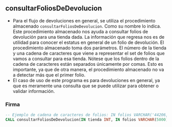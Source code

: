 ## consultarFoliosDeDevolucion

- Para el flujo de devoluciones en general, se utiliza el procedimiento almacenado `consultarFoliosDeDevolucion`. Como su nombre lo indica. Este procedimiento almacenado nos ayuda a consultar folios de devolución para una tienda dada. La información que regresa nos es de utilidad para conocer el estatus en general de un folio de devolución. El procedimiento almacenado toma dos parámetros. El número de la tienda y una cadena de caracteres que viene a representar el set de folios que vamos a consultar para esa tienda. Nótese que los folios dentro de la cadena de caracteres están separados únicamente por comas. Esto es importante, ya que de otra manera, el procedimiento almacenado no va a detectar más que el primer folio.
- El caso de uso de este programa es para devoluciones en general, ya que es meramente una consulta que se puede utilizar para obtener o validar información.

### Firma

```sql
-- Ejemplo de cadena de caracteres de folios: IN folios VARCHAR('44206,44207, 44255,44353,44400')
CALL consultarFoliosDeDevolucion(IN tienda INT, IN folios VARCHAR(5000));
```
